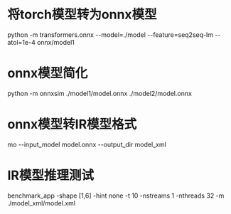 # 将torch模型转为onnx模型
python -m transformers.onnx --model=./model  --feature=seq2seq-lm --atol=1e-4 onnx/model1
# onnx模型简化
python -m onnxsim ./model1/model.onnx ./model2/model.onnx
# onnx模型转IR模型格式
mo --input_model model.onnx --output_dir model_xml
# IR模型推理测试
benchmark_app -shape [1,6] -hint none -t 10 -nstreams 1  -nthreads 32 -m ./model_xml/model.xml
